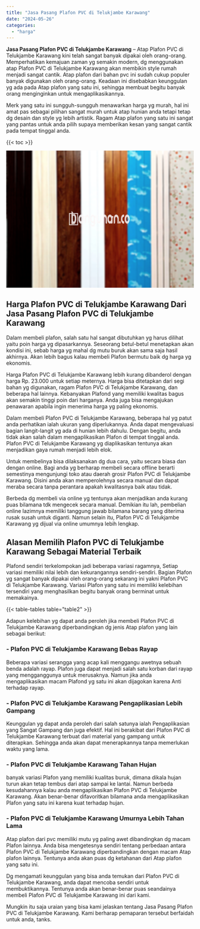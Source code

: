 ```yaml
---
title: "Jasa Pasang Plafon PVC di Telukjambe Karawang"
date: "2024-05-26"
categories: 
  - "harga"
---
```


**Jasa Pasang Plafon PVC di Telukjambe Karawang** – Atap Plafon PVC di Telukjambe Karawang kini telah sangat banyak dipakai oleh orang-orang. Memperhatikan kemajuan zaman yg semakin modern, dg menggunakan atap Plafon PVC di Telukjambe Karawang akan membikin style rumah menjadi sangat cantik. Atap plafon dari bahan pvc ini sudah cukup populer banyak digunakan oleh orang-orang. Keadaan ini disebabkan keunggulan yg ada pada Atap plafon yang satu ini, sehingga membuat begitu banyak orang menginginkan untuk mengaplikasikannya.

Merk yang satu ini sungguh-sungguh menawarkan harga yg murah, hal ini amat pas sebagai pilihan sangat murah untuk atap hunian anda tetapi tetap dg desain dan style yg lebih artistik. Ragam Atap plafon yang satu ini sangat yang pantas untuk anda pilih supaya memberikan kesan yang sangat cantik pada tempat tinggal anda.

{{< toc >}}

![Jasa Pasang Plafon PVC di Telukjambe Karawang](/images/flafond-pvc-murah20.png)

## Harga Plafon PVC di Telukjambe Karawang Dari Jasa Pasang Plafon PVC di Telukjambe Karawang

Dalam membeli plafon, salah satu hal sangat dibutuhkan yg harus dilihat yaitu poin harga yg dipasarkannya. Seseorang betul-betul menetapkan akan kondisi ini, sebab harga yg mahal dg mutu buruk akan sama saja hasil akhirnya. Akan lebih bagus kalau membeli Plafon bermutu baik dg harga yg ekonomis.

Harga Plafon PVC di Telukjambe Karawang lebih kurang dibanderol dengan harga Rp. 23.000 untuk setiap meternya. Harga bisa ditetapkan dari segi bahan yg digunakan, ragam Plafon PVC di Telukjambe Karawang, dan beberapa hal lainnya. Kebanyakan Plafond yang memiliki kwalitas bagus akan semakin tinggi poin dari harganya. Anda juga bisa mengajukan penawaran apabila ingin menerima harga yg paling ekonomis.

Dalam membeli Plafon PVC di Telukjambe Karawang, beberapa hal yg patut anda perhatikan ialah ukuran yang diperlukannya. Anda dapat mengevaluasi bagian langit-langit yg ada di hunian lebih dahulu. Dengan begitu, anda tidak akan salah dalam mengaplikasikan Plafon di tempat tinggal anda. Plafon PVC di Telukjambe Karawang yg diaplikasikan tentunya akan menjadikan gaya rumah menjadi lebih elok.

Untuk membelinya bisa dilaksanakan dg dua cara, yaitu secara biasa dan dengan online. Bagi anda yg berharap membeli secara offline berarti semestinya mengunjungi toko atau daerah grosir Plafon PVC di Telukjambe Karawang. Disini anda akan memperolehnya secara manual dan dapat meraba secara tanpa perantara apakah kwalitasnya baik atau tidak.

Berbeda dg membeli via online yg tentunya akan menjadikan anda kurang puas bilamana tdk mengecek secara manual. Demikian itu lah, pembelian online lazimnya memiliki tanggung jawab bilamana barang yang diterima rusak susah untuk diganti. Namun selain itu, Plafon PVC di Telukjambe Karawang yg dijual via online umumnya lebih lengkap.

## Alasan Memilih Plafon PVC di Telukjambe Karawang Sebagai Material Terbaik

Plafond sendiri terkelompokan jadi beberapa variasi ragamnya, Setiap variasi memiliki nilai lebih dan kekurangannya sendiri-sendiri. Bagian Plafon yg sangat banyak dipakai oleh orang-orang sekarang ini yakni Plafon PVC di Telukjambe Karawang. Variasi Plafon yang satu ini memiliki kelebihan tersendiri yang menghasilkan begitu banyak orang berminat untuk memakainya.

{{< table-tables table="table2" >}}

Adapun kelebihan yg dapat anda peroleh jika membeli Plafon PVC di Telukjambe Karawang diperbandingkan dg jenis Atap plafon yang lain sebagai berikut:

### \- Plafon PVC di Telukjambe Karawang Bebas Rayap

Beberapa variasi serangga yang acap kali menggangu awetnya sebuah benda adalah rayap. Plafon juga dapat menjadi salah satu korban dari rayap yang mengganggunya untuk merusaknya. Namun jika anda mengaplikasikan macam Plafond yg satu ini akan dijagokan karena Anti terhadap rayap.

### \- Plafon PVC di Telukjambe Karawang Pengaplikasian Lebih Gampang

Keunggulan yg dapat anda peroleh dari salah satunya ialah Pengaplikasian yang Sangat Gampang dan juga efektif. Hal ini berakibat dari Plafon PVC di Telukjambe Karawang terbuat dari material yang gampang untuk diterapkan. Sehingga anda akan dapat menerapkannya tanpa memerlukan waktu yang lama.

### \- Plafon PVC di Telukjambe Karawang Tahan Hujan

banyak variasi Plafon yang memiliki kualitas buruk, dimana dikala hujan turun akan tetap tembus dari atap sampai ke lantai. Namun berbeda kesudahannya kalau anda mengaplikasikan Plafon PVC di Telukjambe Karawang. Akan benar-benar difavoritkan bilamana anda mengaplikasikan Plafon yang satu ini karena kuat terhadap hujan.

### \- Plafon PVC di Telukjambe Karawang Umurnya Lebih Tahan Lama

Atap plafon dari pvc memiliki mutu yg paling awet dibandingkan dg macam Plafon lainnya. Anda bisa mengetesnya sendiri tentang perbedaan antara Plafon PVC di Telukjambe Karawang diperbandingkan dengan macam Atap plafon lainnya. Tentunya anda akan puas dg ketahanan dari Atap plafon yang satu ini.

Dg mengamati keunggulan yang bisa anda temukan dari Plafon PVC di Telukjambe Karawang, anda dapat mencoba sendiri untuk membuktikannya. Tentunya anda akan benar-benar puas seandainya membeli Plafon PVC di Telukjambe Karawang ini dari kami.

Mungkin itu saja uraian yang bisa kami jelaskan tentang Jasa Pasang Plafon PVC di Telukjambe Karawang. Kami berharap pemaparan tersebut berfaidah untuk anda, tanks.
